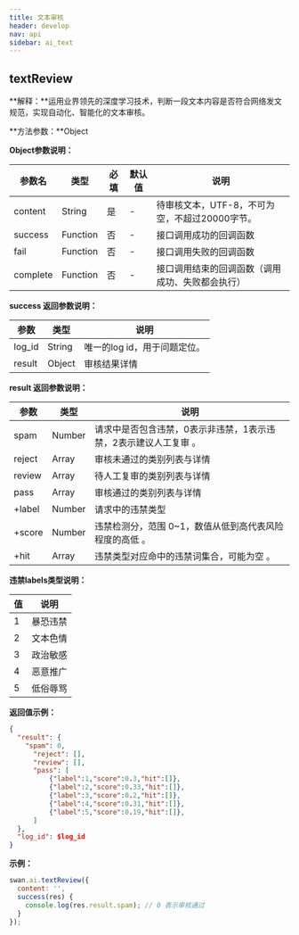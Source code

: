 ```yaml
---
title: 文本审核
header: develop
nav: api
sidebar: ai_text
---
```


## textReview

**解释：**运用业界领先的深度学习技术，判断一段文本内容是否符合网络发文规范，实现自动化、智能化的文本审核。

**方法参数：**Object

**Object参数说明：**

|参数名 |类型  |必填 | 默认值 |说明|
|---- | ---- | ---- | ----|----|
|content | String | 是  | -| 待审核文本，UTF-8，不可为空，不超过20000字节。 |
|success |Function    |否 |-|      接口调用成功的回调函数|
|fail |   Function|    否  |-|     接口调用失败的回调函数|
|complete  |  Function  |  否   |-|    接口调用结束的回调函数（调用成功、失败都会执行）|

**success 返回参数说明：**

|参数 | 类型 | 说明  |
|---- | ---- | ---- |
|log_id | String |唯一的log id，用于问题定位。|
|result| Object| 审核结果详情 |

**result 返回参数说明：**

|参数 | 类型 | 说明  |
|---- | ---- | ---- |
| spam  |  Number  |请求中是否包含违禁，0表示非违禁，1表示违禁，2表示建议人工复审 。|
|reject |  Array  | 审核未通过的类别列表与详情 |
|review | Array | 待人工复审的类别列表与详情 |
|pass |  Array  | 审核通过的类别列表与详情 |
|+label | Number | 请求中的违禁类型 |
|+score | Number | 违禁检测分，范围 0~1，数值从低到高代表风险程度的高低 。|
|+hit | Array | 违禁类型对应命中的违禁词集合，可能为空 。|

**违禁labels类型说明：**

|值 | 说明  |
|---- | ---- |
|1 |暴恐违禁|
|2 |文本色情|
|3 |政治敏感|
|4 |恶意推广|
|5 |低俗辱骂|

**返回值示例：**
```json
{
  "result": {
    "spam": 0,
      "reject": [],
      "review": [],
      "pass": [
          {"label":1,"score":0.3,"hit":[]},
          {"label":2,"score":0.33,"hit":[]},
          {"label":3,"score":0.2,"hit":[]},
          {"label":4,"score":0.31,"hit":[]},
          {"label":5,"score":0.19,"hit":[]},
      ]
  },
  "log_id": $log_id
}
```

**示例：**
```js
swan.ai.textReview({
  content: '',
  success(res) {
    console.log(res.result.spam); // 0 表示审核通过
  }
});
```
